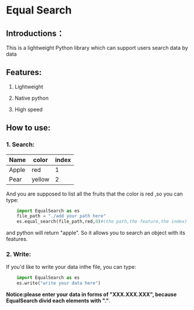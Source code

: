 # Equal Search

## Introductions：

This is a lightweight Python library which can support users search data by data

## Features:

1. Lightweight

2. Native python

3. High speed

## How to use:

### 1. Search:

| Name  | color  | index |
| ----- | ------ | ----- |
| Apple | red    | 1     |
| Pear  | yellow | 2     |

And you are supposed to list all the fruits that the color is red ,so you can type:

```python
    import EqualSearch as es
    file_path = "./add your path here"
    es.equal_search(file_path,red,0)#(the path,the feature,the index)
```

and python will return "apple". So it allows you to search an object with its features.

### 2. Write:

If you'd like to write your data inthe file, you can type:

```python
    import EqualSearch as es
    es.write("write your data here")
```

**Notice:**please enter your data in forms of **"XXX.XXX.XXX"**, because EqualSearch divid each elements with** "."**.


